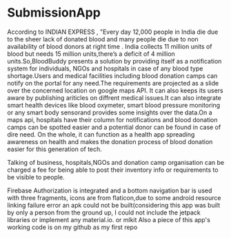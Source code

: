 # SubmissionApp

According to INDIAN EXPRESS , "Every day 12,000 people in India die due to the sheer lack of donated blood and many people die due to non availability of blood donors at right time . 
India collects 11 million units of blood but needs 15 million units,there’s a deficit of 4 million units.So,BloodBuddy presents a solution by providing itself as a 
notification system for individuals, NGOs and hospitals in case of any blood type shortage.Users and medical facilities including blood donation camps can notify 
on the portal for any need.The requirements are projected as a slide over the concerned location on google maps API. It can also keeps its users aware by publishing ariticles
on diffrent medical issues.It can also integrate smart health devices like blood oxymeter, smart blood pressure monitoring or any smart body sensorand provides some insights over the 
data.On a maps api, hospitals have their column for notifications and blood donation camps can be spotted easier and a potential donor can be found in case of dire need.
On the whole, it can function as a health app spreading awareness on health and makes the donation process of blood donation easier for this generation of tech.
  

Talking of business, hospitals,NGOs and donation camp organisation can be charged a fee for being able to post their inventory info  or requirements to be visible to people.


Firebase Authorization is integrated and a bottom navigation bar is used with three fragments, icons are from flaticon,due to some android resource linking failure error an apk
could not be built(considering this app was built by only a person from the ground up, I could not include the jetpack libraries or implement any material.io. or mlkit
Also a piece of this app's working code is on my github as my first repo   


